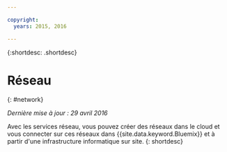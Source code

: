 ```yaml
---

copyright:
  years: 2015, 2016

---
```


{:shortdesc: .shortdesc} 

# Réseau
{: #network}

*Dernière mise à jour : 29 avril 2016*

Avec les services réseau, vous pouvez créer des réseaux dans le cloud et vous connecter sur ces réseaux dans {{site.data.keyword.Bluemix}} et à partir d'une infrastructure informatique sur site.
{: shortdesc}

